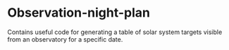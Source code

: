 # Observation-night-plan
Contains useful code for generating a table of solar system targets visible from an observatory for a specific date.
